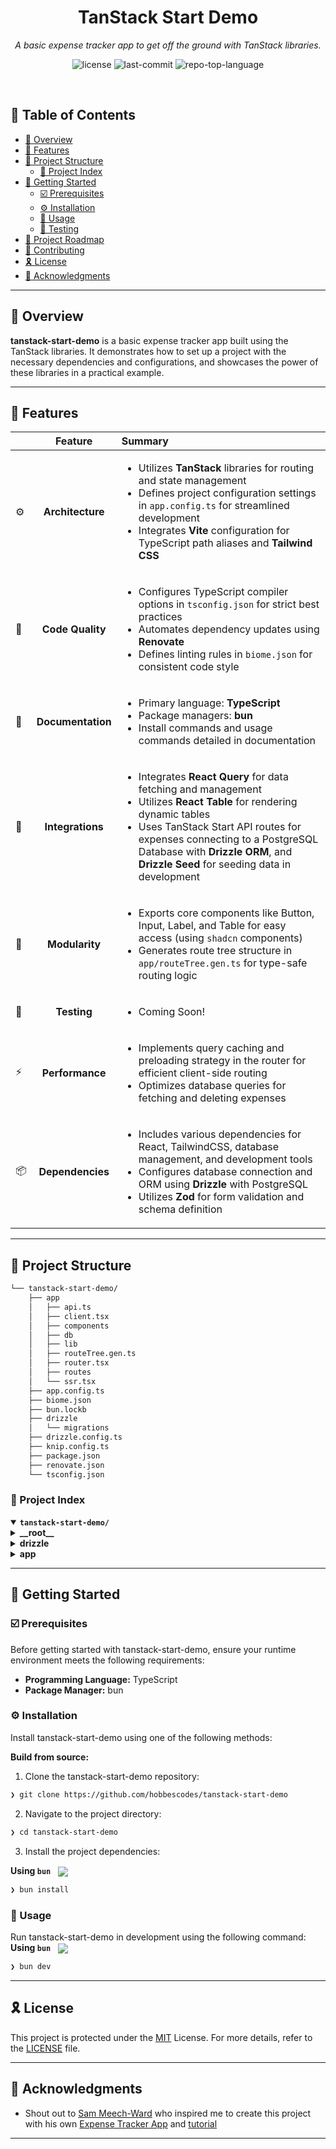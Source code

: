 <p align="center"><h1 align="center">TanStack Start Demo</h1></p>
<p align="center">
	<em>A basic expense tracker app to get off the ground with TanStack libraries.</em>
</p>
<p align="center">
	<img src="https://img.shields.io/github/license/hobbescodes/tanstack-start-demo" alt="license">
	<img src="https://img.shields.io/github/last-commit/hobbescodes/tanstack-start-demo
    " alt="last-commit">
	<img src="https://img.shields.io/github/languages/top/hobbescodes/tanstack-start-demo
    " alt="repo-top-language">
</p>
<br>

## 🔗 Table of Contents

- [📍 Overview](#-overview)
- [👾 Features](#-features)
- [📁 Project Structure](#-project-structure)
  - [📂 Project Index](#-project-index)
- [🚀 Getting Started](#-getting-started)
  - [☑️ Prerequisites](#-prerequisites)
  - [⚙️ Installation](#-installation)
  - [🤖 Usage](#🤖-usage)
  - [🧪 Testing](#🧪-testing)
- [📌 Project Roadmap](#-project-roadmap)
- [🔰 Contributing](#-contributing)
- [🎗 License](#-license)
- [🙌 Acknowledgments](#-acknowledgments)

---

## 📍 Overview

**tanstack-start-demo** is a basic expense tracker app built using the TanStack libraries. It demonstrates how to set up a project with the necessary dependencies and configurations, and showcases the power of these libraries in a practical example.

---

## 👾 Features

|      | Feature         | Summary       |
| :--- | :---:           | :---          |
| ⚙️  | **Architecture**  | <ul><li>Utilizes **TanStack** libraries for routing and state management</li><li>Defines project configuration settings in `app.config.ts` for streamlined development</li><li>Integrates **Vite** configuration for TypeScript path aliases and **Tailwind CSS**</li></ul> |
| 🔩 | **Code Quality**  | <ul><li>Configures TypeScript compiler options in `tsconfig.json` for strict best practices</li><li>Automates dependency updates using **Renovate**</li><li>Defines linting rules in `biome.json` for consistent code style</li></ul> |
| 📄 | **Documentation** | <ul><li>Primary language: **TypeScript**</li><li>Package managers: **bun**</li><li>Install commands and usage commands detailed in documentation</li></ul> |
| 🔌 | **Integrations**  | <ul><li>Integrates **React Query** for data fetching and management</li><li>Utilizes **React Table** for rendering dynamic tables</li><li>Uses TanStack Start API routes for expenses connecting to a PostgreSQL Database with **Drizzle ORM**, and **Drizzle Seed** for seeding data in development</li></ul> |
| 🧩 | **Modularity**    | <ul><li>Exports core components like Button, Input, Label, and Table for easy access (using `shadcn` components)</li><li>Generates route tree structure in `app/routeTree.gen.ts` for type-safe routing logic</li></ul> |
| 🧪 | **Testing**       | <ul><li>Coming Soon!</li></ul> |
| ⚡️  | **Performance**   | <ul><li>Implements query caching and preloading strategy in the router for efficient client-side routing</li><li>Optimizes database queries for fetching and deleting expenses</li></ul> |
| 📦 | **Dependencies**  | <ul><li>Includes various dependencies for React, TailwindCSS, database management, and development tools</li><li>Configures database connection and ORM using **Drizzle** with PostgreSQL</li><li>Utilizes **Zod** for form validation and schema definition</li></ul> |

---

## 📁 Project Structure

```sh
└── tanstack-start-demo/
    ├── app
    │   ├── api.ts
    │   ├── client.tsx
    │   ├── components
    │   ├── db
    │   ├── lib
    │   ├── routeTree.gen.ts
    │   ├── router.tsx
    │   ├── routes
    │   └── ssr.tsx
    ├── app.config.ts
    ├── biome.json
    ├── bun.lockb
    ├── drizzle
    │   └── migrations
    ├── drizzle.config.ts
    ├── knip.config.ts
    ├── package.json
    ├── renovate.json
    └── tsconfig.json
```


### 📂 Project Index
<details open>
	<summary><b><code>tanstack-start-demo/</code></b></summary>
	<details> <!-- __root__ Submodule -->
		<summary><b>__root__</b></summary>
		<blockquote>
			<table>
			<tr>
				<td><b><a href='https://github.com/hobbescodes/tanstack-start-demo/blob/master/knip.config.ts'>knip.config.ts</a></b></td>
				<td>- Define the project's configuration settings by specifying entry points and exclusions for routes, API, and server components<br>- Knip finds and fixes unused files, exports and dependencies. Use it for enhanced code and dependency management.</td>
			</tr>
			<tr>
				<td><b><a href='https://github.com/hobbescodes/tanstack-start-demo/blob/master/tsconfig.json'>tsconfig.json</a></b></td>
				<td>- Configures TypeScript compiler options for the project, enabling ESNext and DOM features, enforcing strict best practices, and setting up bundler mode<br>- The file defines settings like target version, module resolution, JSX handling, and base URL for the application.</td>
			</tr>
			<tr>
				<td><b><a href='https://github.com/hobbescodes/tanstack-start-demo/blob/master/renovate.json'>renovate.json</a></b></td>
				<td>Configures automated dependency updates using Renovate to adhere to recommended configuration settings.</td>
			</tr>
			<tr>
				<td><b><a href='https://github.com/hobbescodes/tanstack-start-demo/blob/master/drizzle.config.ts'>drizzle.config.ts</a></b></td>
				<td>- Define project configuration for Drizzle migrations using PostgreSQL, with schema defined in app/db/schema.ts<br>- Utilize environment variable DATABASE_URL for database connection<br>- Set output directory to drizzle/migrations and configure database credentials accordingly.</td>
			</tr>
			<tr>
				<td><b><a href='https://github.com/hobbescodes/tanstack-start-demo/blob/master/biome.json'>biome.json</a></b></td>
				<td>- Defines code formatting and linting rules for the project, including VCS settings, file organization, and JavaScript formatting<br>- Ensures consistent code style, enforces best practices, and enhances code readability<br>- The biome.json file serves as a configuration blueprint for maintaining code quality and consistency across the codebase.</td>
			</tr>
			<tr>
				<td><b><a href='https://github.com/hobbescodes/tanstack-start-demo/blob/master/package.json'>package.json</a></b></td>
				<td>- Define project scripts and dependencies in package.json for development, building, and database management<br>- Scripts include dev, build, start, format, lint, and database operations<br>- Dependencies encompass various packages for React, TailwindCSS, database management, and development tools.</td>
			</tr>
			<tr>
				<td><b><a href='https://github.com/hobbescodes/tanstack-start-demo/blob/master/app.config.ts'>app.config.ts</a></b></td>
				<td>Enables Vite configuration for TypeScript path aliases and Tailwind CSS integration within the project architecture among other things.</td>
			</tr>
			</table>
		</blockquote>
	</details>
	<details> <!-- drizzle Submodule -->
		<summary><b>drizzle</b></summary>
		<blockquote>
			<details>
				<summary><b>migrations</b></summary>
				<blockquote>
					<table>
					<tr>
						<td><b><a href='https://github.com/hobbescodes/tanstack-start-demo/blob/master/drizzle/migrations/0000_early_meggan.sql'>0000_early_meggan.sql</a></b></td>
						<td>- Defines a database table for storing expenses with fields for id, title, amount, and created timestamp<br>- This file sets up the initial structure for managing expense data within the project's database architecture.</td>
					</tr>
					</table>
					<details>
						<summary><b>meta</b></summary>
						<blockquote>
							<table>
							<tr>
								<td><b><a href='https://github.com/hobbescodes/tanstack-start-demo/blob/master/drizzle/migrations/meta/0000_snapshot.json'>0000_snapshot.json</a></b></td>
								<td>- Defines database schema for expenses table with columns for id, title, amount, and created_at<br>- Specifies data types, constraints, and default values<br>- Captures metadata for version control and database management.</td>
							</tr>
							<tr>
								<td><b><a href='https://github.com/hobbescodes/tanstack-start-demo/blob/master/drizzle/migrations/meta/_journal.json'>_journal.json</a></b></td>
								<td>- Manages migration metadata for the project, tracking version history and database dialect<br>- Contains entries with version details, timestamps, and tags for reference.</td>
							</tr>
							</table>
						</blockquote>
					</details>
				</blockquote>
			</details>
		</blockquote>
	</details>
	<details> <!-- app Submodule -->
		<summary><b>app</b></summary>
		<blockquote>
			<table>
			<tr>
				<td><b><a href='https://github.com/hobbescodes/tanstack-start-demo/blob/master/app/client.tsx'>client.tsx</a></b></td>
				<td>Facilitates client-side rendering by hydrating the root element with a StartClient component, utilizing a created router for navigation.</td>
			</tr>
			<tr>
				<td><b><a href='https://github.com/hobbescodes/tanstack-start-demo/blob/master/app/routeTree.gen.ts'>routeTree.gen.ts</a></b></td>
				<td>- Generates and exports the route tree structure for the project, defining routes and their relationships<br>- The file establishes the hierarchy of routes, their paths, and parent routes, facilitating navigation within the application<br>- It automates the creation and organization of routes, ensuring consistency and efficiency in managing the project's routing system.</td>
			</tr>
			<tr>
				<td><b><a href='https://github.com/hobbescodes/tanstack-start-demo/blob/master/app/router.tsx'>router.tsx</a></b></td>
				<td>- Creates a router using TanStack's libraries for routing and state management<br>- Integrates query caching and provides methods for serializing and deserializing state<br>- The router is configured with default options and a preloading strategy, enhancing the project's architecture with efficient client-side routing and data management.</td>
			</tr>
			<tr>
				<td><b><a href='https://github.com/hobbescodes/tanstack-start-demo/blob/master/app/api.ts'>api.ts</a></b></td>
				<td>Generates the default API file route handler for the project architecture.</td>
			</tr>
			<tr>
				<td><b><a href='https://github.com/hobbescodes/tanstack-start-demo/blob/master/app/ssr.tsx'>ssr.tsx</a></b></td>
				<td>- Enables server-side rendering by creating a start handler with a router and manifest<br>- The code integrates with the project's architecture to handle incoming requests and route them accordingly.</td>
			</tr>
			</table>
			<details>
				<summary><b>lib</b></summary>
				<blockquote>
					<table>
					<tr>
						<td><b><a href='https://github.com/hobbescodes/tanstack-start-demo/blob/master/app/lib/utils.ts'>utils.ts</a></b></td>
						<td>Combines CSS classes using Tailwind CSS and clsx to generate a single class string.</td>
					</tr>
					</table>
					<details>
						<summary><b>styles</b></summary>
						<blockquote>
							<table>
							<tr>
								<td><b><a href='https://github.com/hobbescodes/tanstack-start-demo/blob/master/app/lib/styles/main.css'>main.css</a></b></td>
								<td>- Define global styles and color variables for the project, facilitating consistent theming and styling across components<br>- The file establishes base styles, color palettes, and animation keyframes, ensuring a cohesive visual identity throughout the application.</td>
							</tr>
							</table>
						</blockquote>
					</details>
					<details>
						<summary><b>config</b></summary>
						<blockquote>
							<table>
							<tr>
								<td><b><a href='https://github.com/hobbescodes/tanstack-start-demo/blob/master/app/lib/config/env.ts'>env.ts</a></b></td>
								<td>Define environment variables for API base URL and database URL in the project configuration.</td>
							</tr>
							</table>
						</blockquote>
					</details>
				</blockquote>
			</details>
			<details>
				<summary><b>components</b></summary>
				<blockquote>
					<details>
						<summary><b>core</b></summary>
						<blockquote>
							<table>
							<tr>
								<td><b><a href='https://github.com/hobbescodes/tanstack-start-demo/blob/master/app/components/core/Button.tsx'>Button.tsx</a></b></td>
								<td>- Defines a reusable Button component with various visual styles and sizes, handling disabled states and click actions<br>- Integrates with external libraries for styling and utility functions.</td>
							</tr>
							<tr>
								<td><b><a href='https://github.com/hobbescodes/tanstack-start-demo/blob/master/app/components/core/Label.tsx'>Label.tsx</a></b></td>
								<td>- Defines label styling and behavior using Radix UI and custom utilities<br>- Integrates with CVAs for variant management.</td>
							</tr>
							<tr>
								<td><b><a href='https://github.com/hobbescodes/tanstack-start-demo/blob/master/app/components/core/Table.tsx'>Table.tsx</a></b></td>
								<td>- Defines reusable components for rendering a dynamic table structure with customizable styling and behavior<br>- The components include Table, TableHeader, TableBody, TableFooter, TableRow, TableHead, TableCell, and TableCaption, enhancing the project's UI flexibility and maintainability.</td>
							</tr>
							<tr>
								<td><b><a href='https://github.com/hobbescodes/tanstack-start-demo/blob/master/app/components/core/index.ts'>index.ts</a></b></td>
								<td>- Exports core components like Button, Input, Label, and Table for easy access across the codebase<br>- Simplifies component usage and promotes consistency in UI elements.</td>
							</tr>
							<tr>
								<td><b><a href='https://github.com/hobbescodes/tanstack-start-demo/blob/master/app/components/core/Card.tsx'>Card.tsx</a></b></td>
								<td>- Define core components for cards with structured layout and styling, enhancing readability and consistency across the project<br>- The components include Card, CardHeader, CardFooter, CardTitle, CardDescription, and CardContent, each serving a specific purpose in displaying content within a card element.</td>
							</tr>
							<tr>
								<td><b><a href='https://github.com/hobbescodes/tanstack-start-demo/blob/master/app/components/core/Input.tsx'>Input.tsx</a></b></td>
								<td>- Defines a reusable Input component for handling user input in the core section of the project<br>- It leverages utility functions for styling and props management, enhancing the user interface with consistent design and functionality across the application.</td>
							</tr>
							</table>
						</blockquote>
					</details>
					<details>
						<summary><b>layout</b></summary>
						<blockquote>
							<table>
							<tr>
								<td><b><a href='https://github.com/hobbescodes/tanstack-start-demo/blob/master/app/components/layout/Footer.tsx'>Footer.tsx</a></b></td>
								<td>- Generates a footer displaying the current year and author's name<br>- The footer component enhances the project's user interface by providing a consistent layout element across all pages.</td>
							</tr>
							<tr>
								<td><b><a href='https://github.com/hobbescodes/tanstack-start-demo/blob/master/app/components/layout/Header.tsx'>Header.tsx</a></b></td>
								<td>- The Header component renders a navigation bar with links to different sections of the Expense Tracker app<br>- It provides easy access to key features like About, Expenses, and Create Expense<br>- The component enhances user experience by enabling seamless navigation within the application.</td>
							</tr>
							<tr>
								<td><b><a href='https://github.com/hobbescodes/tanstack-start-demo/blob/master/app/components/layout/index.ts'>index.ts</a></b></td>
								<td>Exports Footer and Header components for the project layout, facilitating consistent design and functionality across the codebase.</td>
							</tr>
							</table>
						</blockquote>
					</details>
				</blockquote>
			</details>
			<details>
				<summary><b>routes</b></summary>
				<blockquote>
					<table>
					<tr>
						<td><b><a href='https://github.com/hobbescodes/tanstack-start-demo/blob/master/app/routes/__root.tsx'>__root.tsx</a></b></td>
						<td>- Defines the root route for the project, setting up the main layout structure and components<br>- Integrates essential tools like TanStack Router Devtools and ReactQuery Devtools<br>- Manages document structure and meta tags for the application.</td>
					</tr>
					<tr>
						<td><b><a href='https://github.com/hobbescodes/tanstack-start-demo/blob/master/app/routes/expenses.tsx'>expenses.tsx</a></b></td>
						<td>- Generates a route to display a list of expenses fetched from the server<br>- Utilizes React Query for data fetching and React Table for rendering<br>- Implements column definitions for the table display, including title, amount, and creation date<br>- Handles data loading states and renders the expense list in a structured table format.</td>
					</tr>
					<tr>
						<td><b><a href='https://github.com/hobbescodes/tanstack-start-demo/blob/master/app/routes/about.tsx'>about.tsx</a></b></td>
						<td>Enables creation of a route for the "/about" page using a custom component.</td>
					</tr>
					<tr>
						<td><b><a href='https://github.com/hobbescodes/tanstack-start-demo/blob/master/app/routes/create-expense.tsx'>create-expense.tsx</a></b></td>
						<td>- Enables creating new expenses with form validation and submission handling<br>- Utilizes `@tanstack/react-form` for form management, validation, and `@tanstack/react-qyery` for API interaction<br>- Integrates with the project's routing and state management systems to seamlessly add expenses to the database.</td>
					</tr>
					<tr>
						<td><b><a href='https://github.com/hobbescodes/tanstack-start-demo/blob/master/app/routes/index.tsx'>index.tsx</a></b></td>
						<td>- Enables fetching and displaying total expenses data on the home page using React Query and TanStack libraries<br>- Integrates with the backend API to retrieve total expenses, presenting the information in a visually appealing card component<br>- This file defines the route and data fetching logic for the home page, enhancing the user experience with real-time expense updates.</td>
					</tr>
					</table>
					<details>
						<summary><b>api</b></summary>
						<blockquote>
							<details>
								<summary><b>expense</b></summary>
								<blockquote>
									<table>
									<tr>
										<td><b><a href='https://github.com/hobbescodes/tanstack-start-demo/blob/master/app/routes/api/expense/$id.ts'>$id.ts</a></b></td>
										<td>- Handles API routes for retrieving and deleting expenses based on the provided ID<br>- Utilizes database queries to fetch and delete expense records, returning appropriate responses if the expense is not found<br>- This file contributes to the project's API functionality by enabling users to interact with expense data through specified endpoints.</td>
									</tr>
									</table>
								</blockquote>
							</details>
							<details>
								<summary><b>expenses</b></summary>
								<blockquote>
									<table>
									<tr>
										<td><b><a href='https://github.com/hobbescodes/tanstack-start-demo/blob/master/app/routes/api/expenses/total.ts'>total.ts</a></b></td>
										<td>- Calculates total expenses amount from the database and returns it as JSON response<br>- The code file defines a route that fetches the sum of expenses from the database using a specific ORM function<br>- It then formats the result and sends it back as a JSON response.</td>
									</tr>
									<tr>
										<td><b><a href='https://github.com/hobbescodes/tanstack-start-demo/blob/master/app/routes/api/expenses/index.ts'>index.ts</a></b></td>
										<td>- Handles API routes for managing expenses, including fetching and creating new expenses<br>- Utilizes a database connection to retrieve and insert expense data<br>- Implements validation to ensure correct data format before insertion<br>- Delays response for POST requests by 3 seconds.</td>
									</tr>
									</table>
								</blockquote>
							</details>
						</blockquote>
					</details>
				</blockquote>
			</details>
			<details>
				<summary><b>db</b></summary>
				<blockquote>
					<table>
					<tr>
						<td><b><a href='https://github.com/hobbescodes/tanstack-start-demo/blob/master/app/db/seed.ts'>seed.ts</a></b></td>
						<td>- Seed the database with sample expenses data using Drizzle ORM and Drizzle Seed<br>- The code resets the database, seeds it with mock expenses data, and logs completion<br>- The main function configures the database connection, defines the expenses table schema, and populates it with sample data.</td>
					</tr>
					<tr>
						<td><b><a href='https://github.com/hobbescodes/tanstack-start-demo/blob/master/app/db/schema.ts'>schema.ts</a></b></td>
						<td>- Defines database schema for expenses including fields like id, title, amount, and createdAt<br>- Generates schemas for inserting and selecting expenses, ensuring data integrity and validation for API requests and responses<br>- Types InputExpense and OutputExpense are inferred from the respective schemas for consistent data handling.</td>
					</tr>
					<tr>
						<td><b><a href='https://github.com/hobbescodes/tanstack-start-demo/blob/master/app/db/index.ts'>index.ts</a></b></td>
						<td>Initialize database connection and ORM using Drizzle with PostgreSQL for the project, leveraging a predefined schema and environment configurations.</td>
					</tr>
					</table>
				</blockquote>
			</details>
		</blockquote>
	</details>
</details>

---
## 🚀 Getting Started

### ☑️ Prerequisites

Before getting started with tanstack-start-demo, ensure your runtime environment meets the following requirements:

- **Programming Language:** TypeScript
- **Package Manager:** bun


### ⚙️ Installation

Install tanstack-start-demo using one of the following methods:

**Build from source:**

1. Clone the tanstack-start-demo repository:
```sh
❯ git clone https://github.com/hobbescodes/tanstack-start-demo
```

2. Navigate to the project directory:
```sh
❯ cd tanstack-start-demo
```

3. Install the project dependencies:


**Using `bun`** &nbsp; [<img align="center" src="https://img.shields.io/badge/bun-CB3837.svg?style={badge_style}&logo=bun&logoColor=white" />](https://www.bunjs.com/)

```sh
❯ bun install
```




### 🤖 Usage
Run tanstack-start-demo in development using the following command:
**Using `bun`** &nbsp; [<img align="center" src="https://img.shields.io/badge/bun-CB3837.svg?style={badge_style}&logo=bun&logoColor=white" />](https://www.bunjs.com/)

```sh
❯ bun dev
```

---

## 🎗 License

This project is protected under the [MIT](https://choosealicense.com/licenses/mit/) License. For more details, refer to the [LICENSE](https://github.com/hobbescodes/tanstack-start-demo/blob/master/LICENSE) file.

---

## 🙌 Acknowledgments

- Shout out to [Sam Meech-Ward](https://github.com/meech-ward) who inspired me to create this project with his own [Expense Tracker App](https://github.com/meech-ward/Bun-Hono-React-Expense-Tracker/tree/main) and [tutorial](https://www.youtube.com/watch?v=jXyTIQOfTTk)

---